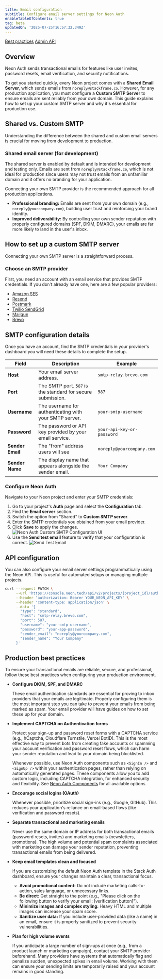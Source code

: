 ```yaml
---
title: Email configuration
subtitle: Configure email server settings for Neon Auth
enableTableOfContents: true
tag: beta
updatedOn: '2025-07-25T16:57:32.349Z'
---
```


<FeatureBetaProps feature_name="Neon Auth" />

<InfoBlock>
  <DocsList title="Related docs" theme="docs">
    <a href="/docs/neon-auth/best-practices">Best practices</a>
    <a href="/docs/neon-auth/api"> Admin API</a>
  </DocsList>
</InfoBlock>

## Overview

Neon Auth sends transactional emails for features like user invites, password resets, email verification, and security notifications.

To get you started quickly, every Neon project comes with a **Shared Email Server**, which sends emails from `noreply@stackframe.co`. However, for any production application, you must configure a **Custom SMTP Server** to ensure emails are sent reliably from your own domain. This guide explains how to set up your custom SMTP server and why it's essential for production use.

## Shared vs. Custom SMTP

Understanding the difference between the shared and custom email servers is crucial for moving from development to production.

### Shared email server (for development)

The shared server is enabled by default and is intended for development and testing only. Emails are sent from `noreply@stackframe.co`, which is not ideal for production since users may not trust emails from an unfamiliar domain and it offers no branding for your application.

Connecting your own SMTP provider is the recommended approach for all production applications.

- **Professional branding:** Emails are sent from your own domain (e.g., `noreply@yourcompany.com`), building user trust and reinforcing your brand identity.
- **Improved deliverability:** By controlling your own sender reputation with properly configured domains (SPF, DKIM, DMARC), your emails are far more likely to land in the user's inbox.

## How to set up a custom SMTP server

Connecting your own SMTP server is a straightforward process.

### Choose an SMTP provider

First, you need an account with an email service that provides SMTP credentials. If you don't already have one, here are a few popular providers:

- [Amazon SES](https://docs.aws.amazon.com/ses/latest/dg/send-email-smtp.html)
- [Resend](https://resend.com/docs/send-with-smtp)
- [Postmark](https://postmarkapp.com/smtp-service)
- [Twilio SendGrid](https://sendgrid.com/en-us/solutions/email-api/smtp-service)
- [Mailgun](https://www.mailgun.com/features/smtp-server/)
- [Brevo](https://www.brevo.com/free-smtp-server/)

## SMTP configuration details

Once you have an account, find the SMTP credentials in your provider's dashboard you will need these details to complete the setup.

| Field            | Description                                                 | Example                    |
| ---------------- | ----------------------------------------------------------- | -------------------------- |
| **Host**         | Your email server address.                                  | `smtp-relay.brevo.com`     |
| **Port**         | The SMTP port. `587` is the standard for secure submission. | `587`                      |
| **Username**     | The username for authenticating with your SMTP server.      | `your-smtp-username`       |
| **Password**     | The password or API key provided by your email service.     | `your-api-key-or-password` |
| **Sender Email** | The "from" address users will see                           | `noreply@yourcompany.com`  |
| **Sender Name**  | The display name that appears alongside the sender email.   | `Your Company`             |

### Configure Neon Auth

Navigate to your Neon project and enter your SMTP credentials:

1.  Go to your project's **Auth** page and select the **Configuration** tab.
2.  Find the **Email server** section.
3.  Switch the option from "Shared" to **Custom SMTP server**.
4.  Enter the SMTP credentials you obtained from your email provider.
5.  Click **Save** to apply the changes.
    ![Neon Auth Custom SMTP Configuration UI](/docs/neon-auth/custom-smtp-configuration.png)
6.  Use the **Send test email** feature to verify that your configuration is correct.
    ![Send Test Email](/docs/neon-auth/send-test-email.png)

## API configuration

You can also configure your email server settings programmatically using the Neon API. This is useful for automated setups or managing multiple projects.

```bash shouldWrap
curl --request PATCH \
     --url 'https://console.neon.tech/api/v2/projects/{project_id}/auth/email_server' \
     --header 'authorization: Bearer YOUR_NEON_API_KEY' \
     --header 'content-type: application/json' \
     --data '{
       "type": "standard",
       "host": "smtp-relay.brevo.com",
       "port": 587,
       "username": "your-smtp-username",
       "password": "your-app-password",
       "sender_email": "noreply@yourcompany.com",
       "sender_name": "Your Company"
     }'
```

## Production best practices

To ensure your transactional emails are reliable, secure, and professional, follow these best practices when configuring your production environment.

- **Configure DKIM, SPF, and DMARC**

  These email authentication standards are essential for proving to inbox providers that your emails are legitimate. Properly configuring them is the most important step you can take to prevent your emails from being marked as spam. Your email provider will have guides on how to set these up for your domain.

- **Implement CAPTCHA on Authentication forms**

  Protect your sign-up and password reset forms with a CAPTCHA service (e.g., hCaptcha, Cloudflare Turnstile, Vercel BotID). This is the most effective way to prevent bots from creating fake accounts or spamming your account verification and password reset flows, which can harm your sender reputation and lead to your domain being blocklisted.

  Whenever possible, use Neon Auth components such as `<SignIn />` and `<SignUp />` within your authentication pages, rather than relying on automatically generated pages. These components allow you to add custom logic, including CAPTCHA integration, for enhanced security and flexibility. See [Neon Auth Components](/docs/neon-auth/components/components) for all available options.

- **Encourage social logins (OAuth)**

  Whenever possible, prioritize social sign-ins (e.g., Google, GitHub). This reduces your application's reliance on email-based flows (like verification and password resets).

- **Separate transactional and marketing emails**

  Never use the same domain or IP address for both transactional emails (password resets, invites) and marketing emails (newsletters, promotions). The high volume and potential spam complaints associated with marketing can damage your sender reputation, preventing transactional emails from being delivered.

- **Keep email templates clean and focused**

  If you are customizing the default Neon Auth template in the Stack Auth dashboard, ensure your changes maintain a clear, transactional focus.
  - **Avoid promotional content:** Do not include marketing calls-to-action, sales language, or unnecessary links.
  - **Be direct:** Get straight to the point (e.g., "Please click on the following button to verify your email: [verification button]").
  - **Minimize images and complex styling:** Heavy HTML and multiple images can increase your spam score.
  - **Sanitize user data:** If you include user-provided data (like a name) in an email, ensure it is properly sanitized to prevent security vulnerabilities.

- **Plan for high volume events**

  If you anticipate a large number of sign-ups at once (e.g., from a product launch or marketing campaign), contact your SMTP provider beforehand. Many providers have systems that automatically flag and penalize sudden, unexpected spikes in email volume. Working with them can ensure your sending limits are temporarily raised and your account remains in good standing.

<NeedHelp />

